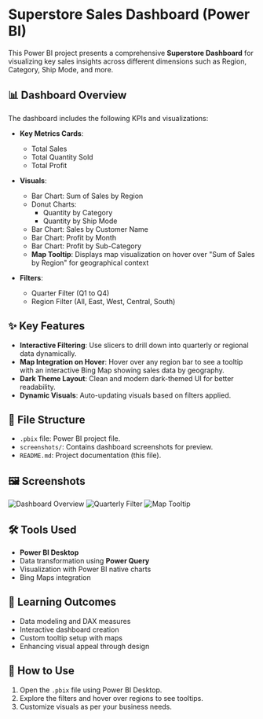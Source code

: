 # Superstore Sales Dashboard (Power BI)

This Power BI project presents a comprehensive **Superstore Dashboard** for visualizing key sales insights across different dimensions such as Region, Category, Ship Mode, and more.

## 📊 Dashboard Overview

The dashboard includes the following KPIs and visualizations:

- **Key Metrics Cards**:
  - Total Sales
  - Total Quantity Sold
  - Total Profit

- **Visuals**:
  - Bar Chart: Sum of Sales by Region
  - Donut Charts:
    - Quantity by Category
    - Quantity by Ship Mode
  - Bar Chart: Sales by Customer Name
  - Bar Chart: Profit by Month
  - Bar Chart: Profit by Sub-Category
  - **Map Tooltip**: Displays map visualization on hover over "Sum of Sales by Region" for geographical context

- **Filters**:
  - Quarter Filter (Q1 to Q4)
  - Region Filter (All, East, West, Central, South)

## ✨ Key Features

- **Interactive Filtering**: Use slicers to drill down into quarterly or regional data dynamically.
- **Map Integration on Hover**: Hover over any region bar to see a tooltip with an interactive Bing Map showing sales data by geography.
- **Dark Theme Layout**: Clean and modern dark-themed UI for better readability.
- **Dynamic Visuals**: Auto-updating visuals based on filters applied.

## 📁 File Structure

- `.pbix` file: Power BI project file.
- `screenshots/`: Contains dashboard screenshots for preview.
- `README.md`: Project documentation (this file).

## 🖼️ Screenshots

![Dashboard Overview](screenshots/Screenshot1.png)
![Quarterly Filter](screenshots/Screenshot2.png)
![Map Tooltip](screenshots/ScreenshotMap.png)

## 🛠 Tools Used

- **Power BI Desktop**
- Data transformation using **Power Query**
- Visualization with Power BI native charts
- Bing Maps integration

## 🧠 Learning Outcomes

- Data modeling and DAX measures
- Interactive dashboard creation
- Custom tooltip setup with maps
- Enhancing visual appeal through design

## 📌 How to Use

1. Open the `.pbix` file using Power BI Desktop.
2. Explore the filters and hover over regions to see tooltips.
3. Customize visuals as per your business needs.  

